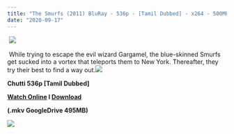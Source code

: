 ```yaml
---
title: "The Smurfs (2011) BluRay - 536p - [Tamil Dubbed] - x264 - 500MB"
date: "2020-09-17"
---
```


 [![](https://1.bp.blogspot.com/-yQzGREpOrlU/X2M7NEc-Y0I/AAAAAAAABIo/9fQRpxYrbSUBdtpr8DFJNOWtv9HPA08TwCLcBGAsYHQ/w571-h433/1.jpg)](https://1.bp.blogspot.com/-yQzGREpOrlU/X2M7NEc-Y0I/AAAAAAAABIo/9fQRpxYrbSUBdtpr8DFJNOWtv9HPA08TwCLcBGAsYHQ/s500/1.jpg)

 While trying to escape the evil wizard Gargamel, the blue-skinned Smurfs get sucked into a vortex that teleports them to New York. Thereafter, they try their best to find a way out.[![](https://1.bp.blogspot.com/-fai1ZuUwnbA/XIjy2aT4irI/AAAAAAAAANw/7rEO6tENJrUFG3goDQKkqoL-8fDxd-o3gCK4BGAsYHg/d/torrborder.gif)](https://1.bp.blogspot.com/-fai1ZuUwnbA/XIjy2aT4irI/AAAAAAAAANw/7rEO6tENJrUFG3goDQKkqoL-8fDxd-o3gCK4BGAsYHg/s500/torrborder.gif)

**Chutti 536p \[Tamil Dubbed\]**

 **[Watch Online](https://drive.google.com/file/d/1TG7zt0bsKkBGyoThPlS8UUcuxSDfbs7K/view) I [Download](https://drive.google.com/uc?id=1TG7zt0bsKkBGyoThPlS8UUcuxSDfbs7K&export=download)**

**(.mkv GoogleDrive 495MB)**

[![](https://1.bp.blogspot.com/-fai1ZuUwnbA/XIjy2aT4irI/AAAAAAAAANw/7rEO6tENJrUFG3goDQKkqoL-8fDxd-o3gCK4BGAsYHg/d/torrborder.gif)](https://1.bp.blogspot.com/-fai1ZuUwnbA/XIjy2aT4irI/AAAAAAAAANw/7rEO6tENJrUFG3goDQKkqoL-8fDxd-o3gCK4BGAsYHg/s500/torrborder.gif)
